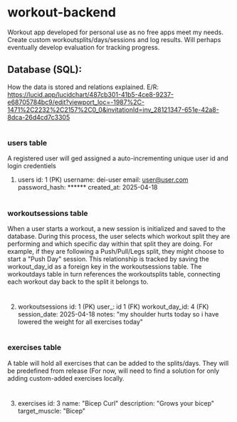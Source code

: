 # workout-backend
Workout app developed for personal use as no free apps meet my needs. Create custom workoutsplits/days/sessions and log results. Will perhaps eventually develop evaluation for tracking progress.

## Database (SQL):
How the data is stored and relations explained.
E/R: https://lucid.app/lucidchart/487cb301-41b5-4ce8-9237-e68705784bc9/edit?viewport_loc=-1987%2C-1471%2C2232%2C2157%2C0_0&invitationId=inv_28121347-651e-42a8-8dca-26d4cd7c3305
#
### users table
A registered user will ged assigned a auto-incrementing unique user id and login credentiels
1. users
   id: 1 (PK)
   username: dei-user
   email: user@user.com
   password_hash: ******
   created_at: 2025-04-18
#
### workoutsessions table
When a user starts a workout, a new session is initialized and saved to the database. During this process, the user selects which workout split they are performing and which specific day within that split they are doing. For example, if they are following a Push/Pull/Legs split, they might choose to start a "Push Day" session. This relationship is tracked by saving the workout_day_id as a foreign key in the workoutsessions table. The workoutdays table in turn references the workoutsplits table, connecting each workout day back to the split it belongs to.
#
2. workoutsessions
   id: 1 (PK)
   user_: id 1 (FK)
   workout_day_id: 4 (FK)
   session_date: 2025-04-18
   notes: "my shoulder hurts today so i have lowered the weight for all exercises today"
#
### exercises table
A table will hold all exercises that can be added to the splits/days. They will be predefined from release (For now, will need to find a solution for only adding custom-added exercises locally.
#
3. exercises
  id: 3
  name: "Bicep Curl"
  description: "Grows your bicep"
  target_muscle: "Bicep"
#
